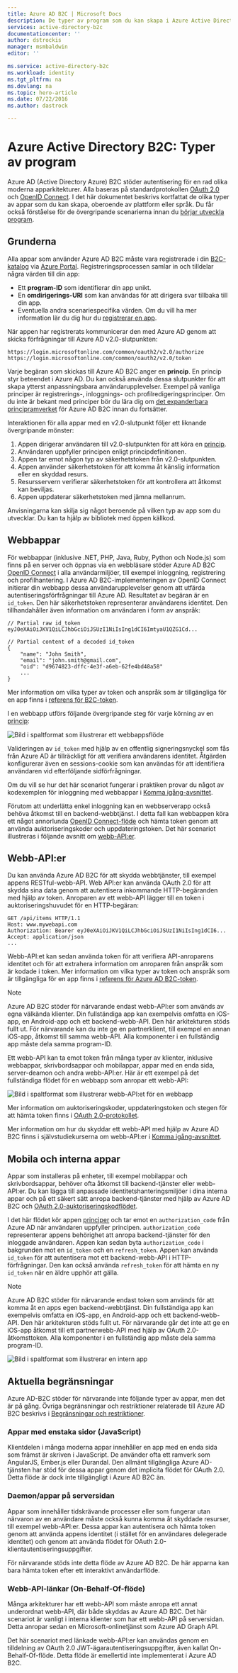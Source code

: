```yaml
---
title: Azure AD B2C | Microsoft Docs
description: De typer av program som du kan skapa i Azure Active Directory B2C.
services: active-directory-b2c
documentationcenter: ''
author: dstrockis
manager: msmbaldwin
editor: ''

ms.service: active-directory-b2c
ms.workload: identity
ms.tgt_pltfrm: na
ms.devlang: na
ms.topic: hero-article
ms.date: 07/22/2016
ms.author: dastrock

---
```

# Azure Active Directory B2C: Typer av program
Azure AD (Active Directory Azure) B2C stöder autentisering för en rad olika moderna apparkitekturer. Alla baseras på standardprotokollen [OAuth 2.0](active-directory-b2c-reference-protocols.md) och [OpenID Connect](active-directory-b2c-reference-protocols.md). I det här dokumentet beskrivs kortfattat de olika typer av appar som du kan skapa, oberoende av plattform eller språk. Du får också förståelse för de övergripande scenarierna innan du [börjar utveckla program](active-directory-b2c-overview.md#getting-started).

## Grunderna
Alla appar som använder Azure AD B2C måste vara registrerade i din [B2C-katalog](active-directory-b2c-get-started.md) via [Azure Portal](https://portal.azure.com/). Registreringsprocessen samlar in och tilldelar några värden till din app:

* Ett **program-ID** som identifierar din app unikt.
* En **omdirigerings-URI** som kan användas för att dirigera svar tillbaka till din app.
* Eventuella andra scenariespecifika värden. Om du vill ha mer information lär du dig hur du [registrerar en app](active-directory-b2c-app-registration.md).

När appen har registrerats kommunicerar den med Azure AD genom att skicka förfrågningar till Azure AD v2.0-slutpunkten:

```
https://login.microsoftonline.com/common/oauth2/v2.0/authorize
https://login.microsoftonline.com/common/oauth2/v2.0/token
```

Varje begäran som skickas till Azure AD B2C anger en **princip**. En princip styr beteendet i Azure AD. Du kan också använda dessa slutpunkter för att skapa ytterst anpassningsbara användarupplevelser. Exempel på vanliga principer är registrerings-, inloggnings- och profilredigeringsprinciper. Om du inte är bekant med principer bör du lära dig om [det expanderbara principramverket](active-directory-b2c-reference-policies.md) för Azure AD B2C innan du fortsätter.

Interaktionen för alla appar med en v2.0-slutpunkt följer ett liknande övergripande mönster:

1. Appen dirigerar användaren till v2.0-slutpunkten för att köra en [princip](active-directory-b2c-reference-policies.md).
2. Användaren uppfyller principen enligt principdefinitionen.
3. Appen tar emot någon typ av säkerhetstoken från v2.0-slutpunkten.
4. Appen använder säkerhetstoken för att komma åt känslig information eller en skyddad resurs.
5. Resursservern verifierar säkerhetstoken för att kontrollera att åtkomst kan beviljas.
6. Appen uppdaterar säkerhetstoken med jämna mellanrum.

<!-- TODO: Need a page for libraries to link to -->
Anvisningarna kan skilja sig något beroende på vilken typ av app som du utvecklar. Du kan ta hjälp av bibliotek med öppen källkod.

## Webbappar
För webbappar (inklusive .NET, PHP, Java, Ruby, Python och Node.js) som finns på en server och öppnas via en webbläsare stöder Azure AD B2C [OpenID Connect](active-directory-b2c-reference-protocols.md) i alla användarmiljöer, till exempel inloggning, registrering och profilhantering. I Azure AD B2C-implementeringen av OpenID Connect initierar din webbapp dessa användarupplevelser genom att utfärda autentiseringsförfrågningar till Azure AD. Resultatet av begäran är en `id_token`. Den här säkerhetstoken representerar användarens identitet. Den tillhandahåller även information om användaren i form av anspråk:

```
// Partial raw id_token
eyJ0eXAiOiJKV1QiLCJhbGciOiJSUzI1NiIsIng1dCI6ImtyaU1QZG1Cd...

// Partial content of a decoded id_token
{
    "name": "John Smith",
    "email": "john.smith@gmail.com",
    "oid": "d9674823-dffc-4e3f-a6eb-62fe4bd48a58"
    ...
}
```

Mer information om vilka typer av token och anspråk som är tillgängliga för en app finns i [referens för B2C-token](active-directory-b2c-reference-tokens.md).

I en webbapp utförs följande övergripande steg för varje körning av en [princip](active-directory-b2c-reference-policies.md):

![Bild i spaltformat som illustrerar ett webbappsflöde](./media/active-directory-b2c-apps/webapp.png)

Valideringen av `id_token` med hjälp av en offentlig signeringsnyckel som fås från Azure AD är tillräckligt för att verifiera användarens identitet. Åtgärden konfigurerar även en sessions-cookie som kan användas för att identifiera användaren vid efterföljande sidförfrågningar.

Om du vill se hur det här scenariot fungerar i praktiken provar du något av kodexemplen för inloggning med webbappar i [Komma igång-avsnittet](active-directory-b2c-overview.md#getting-started).

Förutom att underlätta enkel inloggning kan en webbserverapp också behöva åtkomst till en backend-webbtjänst. I detta fall kan webbappen köra ett något annorlunda [OpenID Connect-flöde](active-directory-b2c-reference-oidc.md) och hämta token genom att använda auktoriseringskoder och uppdateringstoken. Det här scenariot illustreras i följande avsnitt om [webb-API:er](#web-apis).

<!--, and in our [WebApp-WebAPI Getting started topic](active-directory-b2c-devquickstarts-web-api-dotnet.md).-->

## Webb-API:er
Du kan använda Azure AD B2C för att skydda webbtjänster, till exempel appens RESTful-webb-API. Web API:er kan använda OAuth 2.0 för att skydda sina data genom att autentisera inkommande HTTP-begäranden med hjälp av token. Anroparen av ett webb-API lägger till en token i auktoriseringshuvudet för en HTTP-begäran:

```
GET /api/items HTTP/1.1
Host: www.mywebapi.com
Authorization: Bearer eyJ0eXAiOiJKV1QiLCJhbGciOiJSUzI1NiIsIng1dCI6...
Accept: application/json
...
```

Webb-API:et kan sedan använda token för att verifiera API-anroparens identitet och för att extrahera information om anroparen från anspråk som är kodade i token. Mer information om vilka typer av token och anspråk som är tillgängliga för en app finns i [referens för Azure AD B2C-token](active-directory-b2c-reference-tokens.md).

> [!NOTE]
> Azure AD B2C stöder för närvarande endast webb-API:er som används av egna välkända klienter. Din fullständiga app kan exempelvis omfatta en iOS-app, en Android-app och ett backend-webb-API. Den här arkitekturen stöds fullt ut. För närvarande kan du inte ge en partnerklient, till exempel en annan iOS-app, åtkomst till samma webb-API. Alla komponenter i en fullständig app måste dela samma program-ID.
> 
> 

Ett webb-API kan ta emot token från många typer av klienter, inklusive webbappar, skrivbordsappar och mobilappar, appar med en enda sida, server-deamon och andra webb-API:er. Här är ett exempel på det fullständiga flödet för en webbapp som anropar ett webb-API:

![Bild i spaltformat som illustrerar webb-API:et för en webbapp](./media/active-directory-b2c-apps/webapi.png)

Mer information om auktoriseringskoder, uppdateringstoken och stegen för att hämta token finns i [OAuth 2.0-protokollet](active-directory-b2c-reference-oauth-code.md).

Mer information om hur du skyddar ett webb-API med hjälp av Azure AD B2C finns i självstudiekurserna om webb-API:er i [Komma igång-avsnittet](active-directory-b2c-overview.md#getting-started).

## Mobila och interna appar
Appar som installeras på enheter, till exempel mobilappar och skrivbordsappar, behöver ofta åtkomst till backend-tjänster eller webb-API:er. Du kan lägga till anpassade identitetshanteringsmiljöer i dina interna appar och på ett säkert sätt anropa backend-tjänster med hjälp av Azure AD B2C och [OAuth 2.0-auktoriseringskodflödet](active-directory-b2c-reference-oauth-code.md).  

I det här flödet kör appen [principer](active-directory-b2c-reference-policies.md) och tar emot en `authorization_code` från Azure AD när användaren uppfyller principen. `authorization_code` representerar appens behörighet att anropa backend-tjänster för den inloggade användaren. Appen kan sedan byta `authorization_code` i bakgrunden mot en `id_token` och en `refresh_token`.  Appen kan använda `id_token` för att autentisera mot ett backend-webb-API i HTTP-förfrågningar. Den kan också använda `refresh_token` för att hämta en ny `id_token` när en äldre upphör att gälla.

> [!NOTE]
> Azure AD B2C stöder för närvarande endast token som används för att komma åt en apps egen backend-webbtjänst. Din fullständiga app kan exempelvis omfatta en iOS-app, en Android-app och ett backend-webb-API. Den här arkitekturen stöds fullt ut. För närvarande går det inte att ge en iOS-app åtkomst till ett partnerwebb-API med hjälp av OAuth 2.0-åtkomsttoken. Alla komponenter i en fullständig app måste dela samma program-ID.
> 
> 

![Bild i spaltformat som illustrerar en intern app](./media/active-directory-b2c-apps/native.png)

## Aktuella begränsningar
Azure AD-B2C stöder för närvarande inte följande typer av appar, men det är på gång. Övriga begränsningar och restriktioner relaterade till Azure AD B2C beskrivs i [Begränsningar och restriktioner](active-directory-b2c-limitations.md).

### Appar med enstaka sidor (JavaScript)
Klientdelen i många moderna appar innehåller en app med en enda sida som främst är skriven i JavaScript. De använder ofta ett ramverk som AngularJS, Ember.js eller Durandal. Den allmänt tillgängliga Azure AD-tjänsten har stöd för dessa appar genom det implicita flödet för OAuth 2.0. Detta flöde är dock inte tillgängligt i Azure AD B2C än.

### Daemon/appar på serversidan
Appar som innehåller tidskrävande processer eller som fungerar utan närvaron av en användare måste också kunna komma åt skyddade resurser, till exempel webb-API:er. Dessa appar kan autentisera och hämta token genom att använda appens identitet (i stället för en användares delegerade identitet) och genom att använda flödet för OAuth 2.0-klientautentiseringsuppgifter.

För närvarande stöds inte detta flöde av Azure AD B2C. De här apparna kan bara hämta token efter ett interaktivt användarflöde.

### Webb-API-länkar (On-Behalf-Of-flöde)
Många arkitekturer har ett webb-API som måste anropa ett annat underordnat webb-API, där både skyddas av Azure AD B2C. Det här scenariot är vanligt i interna klienter som har ett webb-API på serversidan. Detta anropar sedan en Microsoft-onlinetjänst som Azure AD Graph API.

Det här scenariot med länkade webb-API:er kan användas genom en tilldelning av OAuth 2.0 JWT-ägarautentiseringsuppgifter, även kallat On-Behalf-Of-flöde.  Detta flöde är emellertid inte implementerat i Azure AD B2C.

<!--HONumber=Sep16_HO3-->


